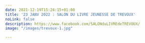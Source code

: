 ```yaml
---
date: 2021-12-19T15:24:15+01:00
title: '23 JANV 2022 : SALON DU LIVRE JEUNESSE DE TREVOUX'
noLink: false
description: https://www.facebook.com/SALONduLIVREdeTREVOUX/
image: "/images/trevoux-1.jpg"

---
```

